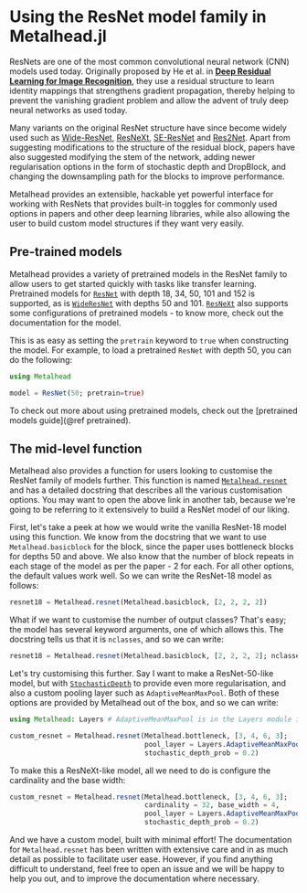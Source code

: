 # Using the ResNet model family in Metalhead.jl

ResNets are one of the most common convolutional neural network (CNN) models used today. Originally proposed by He et al. in [**Deep Residual Learning for Image Recognition**](https://arxiv.org/abs/1512.03385), they use a residual structure to learn identity mappings that strengthens gradient propagation, thereby helping to prevent the vanishing gradient problem and allow the advent of truly deep neural networks as used today.

Many variants on the original ResNet structure have since become widely used such as [Wide-ResNet](https://arxiv.org/abs/1605.07146), [ResNeXt](https://arxiv.org/abs/1611.05431v2), [SE-ResNet](https://arxiv.org/abs/1709.01507) and [Res2Net](https://www.notion.so/ResNet-user-guide-b4c09e5bb5ae41328165a3f160a104f6). Apart from suggesting modifications to the structure of the residual block, papers have also suggested modifying the stem of the network, adding newer regularisation options in the form of stochastic depth and DropBlock, and changing the downsampling path for the blocks to improve performance.

Metalhead provides an extensible, hackable yet powerful interface for working with ResNets that provides built-in toggles for commonly used options in papers and other deep learning libraries, while also allowing the user to build custom model structures if they want very easily.

## Pre-trained models

Metalhead provides a variety of pretrained models in the ResNet family to allow users to get started quickly with tasks like transfer learning. Pretrained models for [`ResNet`](@ref) with depth 18, 34, 50, 101 and 152 is supported, as is [`WideResNet`](@ref) with depths 50 and 101. [`ResNeXt`](@ref) also supports some configurations of pretrained models - to know more, check out the documentation for the model.

This is as easy as setting the `pretrain` keyword to `true` when constructing the model. For example, to load a pretrained `ResNet` with depth 50, you can do the following:

```julia
using Metalhead

model = ResNet(50; pretrain=true)
```

To check out more about using pretrained models, check out the [pretrained models guide](@ref pretrained).

## The mid-level function

Metalhead also provides a function for users looking to customise the ResNet family of models further. This function is named [`Metalhead.resnet`](@ref) and has a detailed docstring that describes all the various customisation options. You may want to open the above link in another tab, because we're going to be referring to it extensively to build a ResNet model of our liking.

First, let's take a peek at how we would write the vanilla ResNet-18 model using this function. We know from the docstring that we want to use `Metalhead.basicblock` for the block, since the paper uses bottleneck blocks for depths 50 and above. We also know that the number of block repeats in each stage of the model as per the paper - 2 for each. For all other options, the default values work well. So we can write the ResNet-18 model as follows:

```julia
resnet18 = Metalhead.resnet(Metalhead.basicblock, [2, 2, 2, 2])
```

What if we want to customise the number of output classes? That's easy; the model has several keyword arguments, one of which allows this. The docstring tells us that it is `nclasses`, and so we can write:

```julia
resnet18 = Metalhead.resnet(Metalhead.basicblock, [2, 2, 2, 2]; nclasses = 10)
```

Let's try customising this further. Say I want to make a ResNet-50-like model, but with [`StochasticDepth`](https://arxiv.org/abs/1603.09382) to provide even more regularisation, and also a custom pooling layer such as `AdaptiveMeanMaxPool`. Both of these options are provided by Metalhead out of the box, and so we can write:

```julia
using Metalhead: Layers # AdaptiveMeanMaxPool is in the Layers module in Metalhead

custom_resnet = Metalhead.resnet(Metalhead.bottleneck, [3, 4, 6, 3];
                                 pool_layer = Layers.AdaptiveMeanMaxPool((1, 1)),
                                 stochastic_depth_prob = 0.2)
```

To make this a ResNeXt-like model, all we need to do is configure the cardinality and the 
base width:

```julia
custom_resnet = Metalhead.resnet(Metalhead.bottleneck, [3, 4, 6, 3];
                                 cardinality = 32, base_width = 4,
                                 pool_layer = Layers.AdaptiveMeanMaxPool((1, 1)),
                                 stochastic_depth_prob = 0.2)
```

And we have a custom model, built with minimal effort! The documentation for `Metalhead.resnet` has been written with extensive care and in as much detail as possible to facilitate user ease. However, if you find anything difficult to understand, feel free to open an issue and we will be happy to help you out, and to improve the documentation where necessary.
